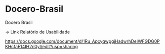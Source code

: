 # Docero-Brasil
Docero Brasil


-> Link Relatório de Usabilidade

https://docs.google.com/document/d/1Ru_ApcyqwpgiHadwrhDeIWFGDG0PKHcfaE14IH2n0yI/edit?usp=sharing
